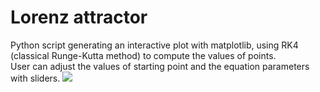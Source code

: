 # Lorenz attractor
Python script generating an interactive plot with matplotlib, using RK4 (classical Runge-Kutta method) to compute the values of points.  
User can adjust the values of starting point and the equation parameters with sliders.
![](equations.png)
